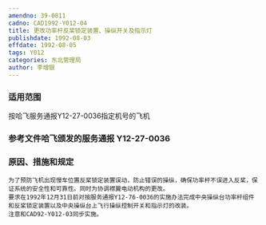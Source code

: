 ```yaml
---
amendno: 39-0811  
cadno: CAD1992-Y012-04  
title: 更改功率杆反桨锁定装置、操纵开关及指示灯  
publishdate: 1992-08-03  
effdate: 1992-08-05  
tags: Y012  
categories: 东北管理局  
author: 李增银  
---
```

  
### 适用范围  
按哈飞服务通报Y12-27-0036指定机号的飞机  
  
<!--more-->  
### 参考文件哈飞颁发的服务通报 Y12-27-0036  
  
### 原因、措施和规定  
    为了预防飞机出现慢车位置反桨锁定装置误动，防止错误的操纵，确保功率杆不误进入反桨，保证系统的安全性和可靠性。同时为协调襟翼电动机构的更改。  
    要求在1992年12月31日前对按服务通报Y12-76-0036的实施办法完成中央操纵台功率杆组件和反桨锁定装置以及中央操纵台上飞行操纵控制开关和指示灯的改装。  
    注意和CAD92-Y012-03同步实施。  
